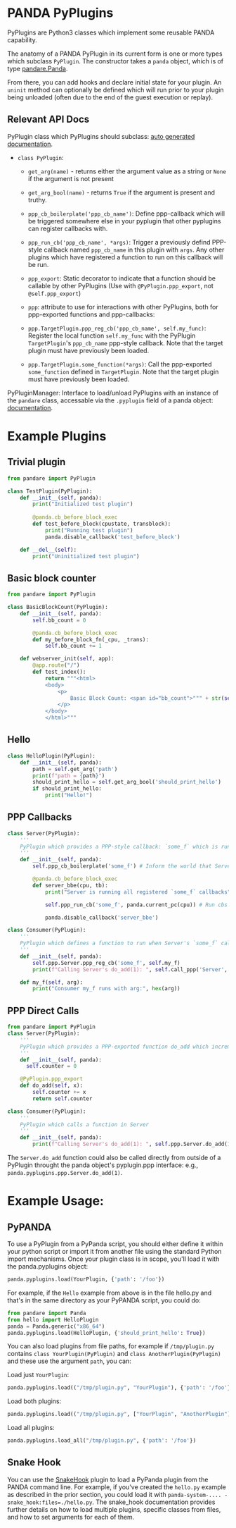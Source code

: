 # PANDA PyPlugins

PyPlugins are Python3 classes which implement some reusable PANDA capability.

The anatomy of a PANDA PyPlugin in its current form is one or more types which subclass `PyPlugin`. The constructor takes a `panda` object, which is of type [pandare.Panda](https://docs.panda.re/panda.html#pandare.panda.Panda).

From there, you can add hooks and declare initial state for your plugin. An `uninit` method can optionally be defined which will run prior to your plugin being unloaded (often due to the end of the guest execution or replay).

## Relevant API Docs

PyPlugin class which PyPlugins should subclass: [auto generated documentation](https://docs.panda.re/panda_plugin.html).
* `class PyPlugin`:
  * `get_arg(name)` - returns either the argument value as a string or `None` if the argument is not present
  * `get_arg_bool(name)` - returns `True` if the argument is present and truthy.
  * `ppp_cb_boilerplate('ppp_cb_name')`: Define ppp-callback which will be triggered somewhere else in your pyplugin that other pyplugins can register callbacks with.
  * `ppp_run_cb('ppp_cb_name', *args)`: Trigger a previously defind PPP-style callback named `ppp_cb_name` in this plugin with `args`. Any other plugins which have registered a function to run on this callback will be run.
  * `ppp_export`: Static decorator to indicate that a function should be callable by other PyPlugins (Use with `@PyPlugin.ppp_export`, not `@self.ppp_export`)

  * `ppp`: attribute to use for interactions with other PyPlugins, both for ppp-exported functions and ppp-callbacks:
  * `ppp.TargetPlugin.ppp_reg_cb('ppp_cb_name', self.my_func)`: Register the local function `self.my_func` with the PyPlugin `TargetPlugin`'s `ppp_cb_name` ppp-style callback. Note that the target plugin must have previously been loaded.
  * `ppp.TargetPlugin.some_function(*args)`: Call the ppp-exported `some_function` defined in `TargetPlugin`. Note that the target plugin must have previously been loaded.

PyPluginManager: Interface to load/unload PyPlugins with an instance of the `pandare` class, accessable via the `.pyplugin` field of a panda object: [documentation](https://docs.panda.re/pyplugin.html#pandare.PyPluginManager).

# Example Plugins

## Trivial plugin
```py
from pandare import PyPlugin

class TestPlugin(PyPlugin):
    def __init__(self, panda):
        print("Initialized test plugin")
        
        @panda.cb_before_block_exec
        def test_before_block(cpustate, transblock):
            print("Running test plugin")
            panda.disable_callback('test_before_block')

    def __del__(self):
        print("Uninitialized test plugin")
```

## Basic block counter
```python
from pandare import PyPlugin

class BasicBlockCount(PyPlugin):
    def __init__(self, panda):
        self.bb_count = 0

        @panda.cb_before_block_exec
        def my_before_block_fn(_cpu, _trans):
            self.bb_count += 1

    def webserver_init(self, app):
        @app.route("/")
        def test_index():
            return """<html>
            <body>
                <p>
                    Basic Block Count: <span id="bb_count">""" + str(self.bb_count) +  """</span>
                </p>
            </body>
            </html>"""
```


## Hello
```py
class HelloPlugin(PyPlugin):
    def __init__(self, panda):
        path = self.get_arg('path')
        print(f"path = {path}")
        should_print_hello = self.get_arg_bool('should_print_hello')
        if should_print_hello:
            print("Hello!")
```

## PPP Callbacks
```py
class Server(PyPlugin):
    '''
    PyPlugin which provides a PPP-style callback: `some_f` which is run once at the next BBE callback.
    '''
    def __init__(self, panda):
        self.ppp_cb_boilerplate('some_f') # Inform the world that Server.some_f is a PPP callback

        @panda.cb_before_block_exec
        def server_bbe(cpu, tb):
            print("Server is running all registered `some_f` callbacks")

            self.ppp_run_cb('some_f', panda.current_pc(cpu)) # Run cbs registered to run with Server.some_f: args are current_pc

            panda.disable_callback('server_bbe')

class Consumer(PyPlugin):
    '''
    PyPlugin which defines a function to run when Server's `some_f` callback is triggered
    '''
    def __init__(self, panda):
        self.ppp.Server.ppp_reg_cb('some_f', self.my_f)
        print(f"Calling Server's do_add(1): ", self.call_ppp('Server', 'do_add', 1))

    def my_f(self, arg):
        print("Consumer my_f runs with arg:", hex(arg))
```

## PPP Direct Calls
```py
from pandare import PyPlugin
class Server(PyPlugin):
    '''
    PyPlugin which provides a PPP-exported function do_add which increments a number
    '''
    def __init__(self, panda):
      self.counter = 0

    @PyPlugin.ppp_export
    def do_add(self, x):
        self.counter += x
        return self.counter

class Consumer(PyPlugin):
    '''
    PyPlugin which calls a function in Server
    '''
    def __init__(self, panda):
        print(f"Calling Server's do_add(1): ", self.ppp.Server.do_add(1))
  ```
  
The `Server.do_add` function could also be called directly from outside of a PyPlugin throught the panda object's pyplugin.ppp interface: e.g., `panda.pyplugins.ppp.Server.do_add(1)`.

# Example Usage:

## PyPANDA
To use a PyPlugin from a PyPanda script, you should either define it within your python script or import it from another file using the standard Python import mechanisms. Once your plugin class is in scope, you'll load it with the panda.pyplugins object:
```py
panda.pyplugins.load(YourPlugin, {'path': '/foo'})
```

For example, if the `Hello` example from above is in the file hello.py and that's in the same directory as your PyPANDA script, you could do:
```py
from pandare import Panda
from hello import HelloPlugin
panda = Panda.generic("x86_64")
panda.pyplugins.load(HelloPlugin, {'should_print_hello': True})
```

You can also load plugins from file paths, for example if `/tmp/plugin.py` contains `class YourPlugin(PyPlugin)` and `class AnotherPlugin(PyPlugin)` and these use the argument `path`, you can:

Load just `YourPlugin`:
```py
panda.pyplugins.load(("/tmp/plugin.py", "YourPlugin"), {'path': '/foo'})
```

Load both plugins:
```py
panda.pyplugins.load(("/tmp/plugin.py", ["YourPlugin", "AnotherPlugin"]), {'path': '/foo'})
```

Load all plugins:
```py
panda.pyplugins.load_all("/tmp/plugin.py", {'path': '/foo'})
```

## Snake Hook
You can use the [SnakeHook](../plugins/snake_hook) plugin to load a PyPanda plugin from the PANDA command line. For example, if you've created the `hello.py` example as described in the prior section, you could load it with `panda-system-.... -snake_hook:files=./hello.py`. The snake_hook documentation provides further details on how to load multiple plugins, specific classes from files, and how to set arguments for each of them.
